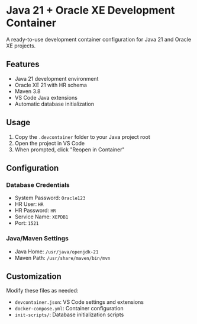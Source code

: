 # Java 21 + Oracle XE Development Container

A ready-to-use development container configuration for Java 21 and Oracle XE projects.

## Features

- Java 21 development environment
- Oracle XE 21 with HR schema
- Maven 3.8
- VS Code Java extensions
- Automatic database initialization

## Usage

1. Copy the `.devcontainer` folder to your Java project root
2. Open the project in VS Code
3. When prompted, click "Reopen in Container"

## Configuration

### Database Credentials

- System Password: `Oracle123`
- HR User: `HR`
- HR Password: `HR`
- Service Name: `XEPDB1`
- Port: `1521`

### Java/Maven Settings

- Java Home: `/usr/java/openjdk-21`
- Maven Path: `/usr/share/maven/bin/mvn`

## Customization

Modify these files as needed:

- `devcontainer.json`: VS Code settings and extensions
- `docker-compose.yml`: Container configuration
- `init-scripts/`: Database initialization scripts
